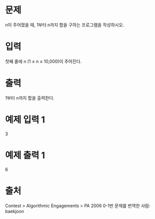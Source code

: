 # 문제

n이 주어졌을 때, 1부터 n까지 합을 구하는 프로그램을 작성하시오.

# 입력
첫째 줄에 n (1 ≤ n ≤ 10,000)이 주어진다.

# 출력
1부터 n까지 합을 출력한다.

# 예제 입력 1

3

# 예제 출력 1

6

# 출처

Contest > Algorithmic Engagements > PA 2006 0-1번
문제를 번역한 사람: baekjoon